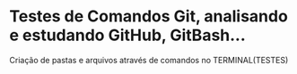 # Testes de Comandos Git, analisando e estudando GitHub, GitBash...

Criação de pastas e arquivos através de comandos no TERMINAL(TESTES)
